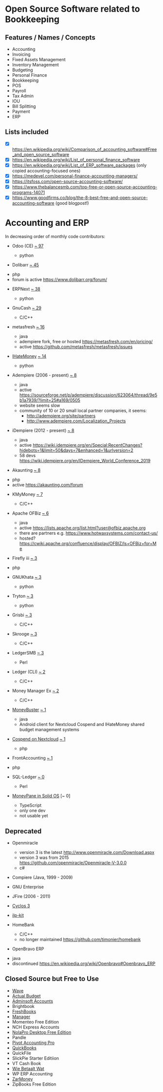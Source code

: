 # Open Source Software related to Bookkeeping

## Features / Names / Concepts
* Accounting
* Invoicing
* Fixed Assets Management
* Inventory Management
* Budgeting
* Personal Finance
* Bookkeeping
* POS
* Payroll
* Tax Admin
* IOU
* Bill Splitting
* Payment
* ERP

## Lists included
* [x] https://en.wikipedia.org/wiki/Comparison_of_accounting_software#Free_and_open_source_software
* [x] https://en.wikipedia.org/wiki/List_of_personal_finance_software
* [x] https://en.wikipedia.org/wiki/List_of_ERP_software_packages (only copied accounting-focused ones)
* [x] https://medevel.com/personal-finance-accounting-managers/
* [x] https://itsfoss.com/open-source-accounting-software/
* [x] https://www.thebalancesmb.com/top-free-or-open-source-accounting-programs-14071
* [x] https://www.goodfirms.co/blog/the-8-best-free-and-open-source-accounting-software (good blogpost!)
 
# Accounting and ERP
In decreasing order of monthly code contributors:

* Odoo (CE) [~ 97](https://github.com/odoo/odoo/pulse/monthly)
  - python

* Dolibarr [~ 45](https://github.com/Dolibarr/dolibarr/pulse/monthly)
 - php
 - forum is active https://www.dolibarr.org/forum/

* ERPNext [~ 38](https://github.com/frappe/erpnext/pulse/monthly)
  - python

* GnuCash [~ 29](https://github.com/Gnucash/gnucash/pulse/monthly)
  - C/C++

* metasfresh [~ 16](https://github.com/metasfresh/metasfresh/pulse/monthly)
  - java
  - adempiere fork, free or hosted https://metasfresh.com/en/pricing/
  - active https://github.com/metasfresh/metasfresh/issues

* [IHateMoney](https://ihatemoney.org/) [~ 14](https://github.com/spiral-project/ihatemoney/pulse/monthly)
  - python

* Adempiere (2006 - present) [~ 8](https://github.com/adempiere/adempiere/pulse/monthly)
  - java
  - active https://sourceforge.net/p/adempiere/discussion/623064/thread/9e5b1a7939/?limit=25#a169/0505
  - website seems slow
  - community of 10 or 20 small local partner companies, it seems:
    - http://adempiere.org/site/partners
    - http://www.adempiere.com/Localization_Projects

* iDempiere (2012 - present) [~ 8](https://github.com/idempiere/idempiere/pulse/monthly)
  - java
  - active https://wiki.idempiere.org/en/Special:RecentChanges?hidebots=1&limit=50&days=7&enhanced=1&urlversion=2
  - 58 devs https://wiki.idempiere.org/en/IDempiere_World_Conference_2019

* Akaunting [~ 8](https://github.com/akaunting/akaunting/pulse/monthly)
 - php
 - active https://akaunting.com/forum

* KMyMoney [~ 7](https://github.com/KDE/kmymoney/pulse/monthly)
  - C/C++

* Apache OFBiz [~ 6](https://github.com/apache/ofbiz-framework/pulse/monthly)
  - java
  - active https://lists.apache.org/list.html?user@ofbiz.apache.org
  - there are partners e.g. https://www.hotwaxsystems.com/contact-us/
  - hosted? https://cwiki.apache.org/confluence/display/OFBIZ/Is+OFBiz+for+Me

* Firefly iii [~ 3](https://github.com/firefly-iii/firefly-iii/pulse/monthly)
 - php

* GNUKhata [~ 3](https://gitlab.com/gnukhata/gkapp/activity)
  - python

* Tryton [~ 3](https://github.com/tryton/tryton/pulse/monthly)
  - python

* Grisbi [~ 3](https://github.com/grisbi/grisbi/pulse/monthly)
  - C/C++

* Skrooge [~ 3](https://invent.kde.org/office/skrooge/activity)
  - C/C++

* LedgerSMB [~ 3](https://github.com/ledgersmb/LedgerSMB/pulse/monthly)
  - Perl

* Ledger (CLI) [~ 2](https://github.com/ledger/ledger/pulse/monthly)
  - C/C++

* Money Manager Ex [~ 2](https://github.com/moneymanagerex/moneymanagerex/pulse/monthly)
  - C/C++

* [MoneyBuster](https://play.google.com/store/apps/details?id=net.eneiluj.moneybuster&hl=en&gl=US) [~ 1](https://gitlab.com/eneiluj/moneybuster)
  - java
  - Android client for Nextcloud Cospend and IHateMoney shared budget management systems

* [Cospend on Nextcloud](https://nextcloud.com/blog/cospend-another-bit-in-the-nextcloud-ecosystem/) [~ 1](https://github.com/eneiluj/cospend-nc/pulse/monthly)
  - php

* FrontAccounting [~ 1](https://github.com/FrontAccountingERP/FA/pulse/monthly)
 - php

* SQL-Ledger [~ 0](https://github.com/Tekki/sql-ledger/pulse/monthly)
  - Perl

* [MoneyPane in Solid OS](https://github.com/solid/money-pane) [~ 0]
  - TypeScript
  - only one dev
  - not usable yet

## Deprecated
* Openmiracle
  - version 3 is the latest http://www.openmiracle.com/Download.aspx
  - version 3 was from 2015 https://github.com/openmiracle/Openmiracle-V-3.0.0
  - c#

* Compiere (Java, 1999 - 2009)
* GNU Enterprise
* JFire (2006 - 2011)
* [Cyclos 3](https://www.cyclos.org/products/cyclos3/)
* [ilp-kit](https://github.com/interledger-deprecated/ilp-kit)

* HomeBank
  - C/C++
  - no longer maintained https://github.com/timonier/homebank

* OpenBravo ERP
 - java
 - discontinued https://en.wikipedia.org/wiki/Openbravo#Openbravo_ERP

## Closed Source but Free to Use
* [Wave](https://www.waveapps.com)
* [Actual Budget](https://actualbudget.com/)
* [Adminsoft Accounts](https://www.adminsoftware.biz/)
* Brightbook
* [FreshBooks](https://www.freshbooks.com/)
* [Manager](https://www.manager.io/download/)
* Momenteo Free Edition
* NCH Express Accounts
* [NolaPro Desktop Free Edition](https://www.nolapro.com/downloads)
* Pandle
* [Pivot Accounting Pro](https://play.google.com/store/apps/details?id=tech.kingsgate.pivot&hl=en_AU)
* [QuickBooks](https://quickbooks.intuit.com/)
* QuickFile
* SlickPie Starter Editiion
* VT Cash Book
* [Wie Betaalt Wat](https://wiebetaaltwat.nl/)
* WP ERP Accounting
* [ZarMoney](https://www.zarmoney.com/)
* ZipBooks Free Edition
